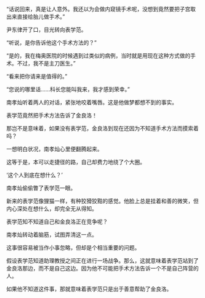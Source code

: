 “话说回来，真是让人意外。我还以为会做内窥镜手术呢，没想到竟然要把子宫取出来直接给胎儿做手术。”

尹东律开了口，目光转向表学范。

“听说，是你告诉他这个手术方法的？”

“是的，我在梅奥医院的时候遇到过类似的病例，当时就是用现在这种方式做的手术。不过，我不是主刀医生。”

“看来把你请来是值得的。”

“您说的哪里话……科长您能叫我来，我才感到荣幸。”

南孝灿听着两人的对话，紧张地咬着嘴唇。这是他做梦都想不到的事实。

表学范竟然把手术方法告诉了金良洛！

那岂不是意味着，如果没有表学范，金良洛到现在还因为不知道手术方法而摸索着吗？

一想明白状况，南孝灿心里便翻腾起来。

这等于是，本可以走捷径的路，自己却费力地绕了个大圈。

‘这个人到底在想什么？’

南孝灿偷偷瞥了表学范一眼。

新来的表学范像狸猫一样，有种狡猾狡黠的感觉。他脸上总是挂着和善的微笑，但内心深处在想什么，却完全无从得知。

表学范知不知道自己和金良洛正在竞争呢？

南孝灿转动着脑筋，试图弄清这一点。

这事很容易被当作小事忽略，但却是个相当重要的问题。

假设表学范知道助理教授之间正在进行一场战争。那么，这就意味着表学范站到了金良洛那边，而不是自己这边。因为他不可能把手术方法告诉一个不是自己阵营的人。

如果他不知道这件事，那就意味着表学范只是出于善意帮助了金良洛。